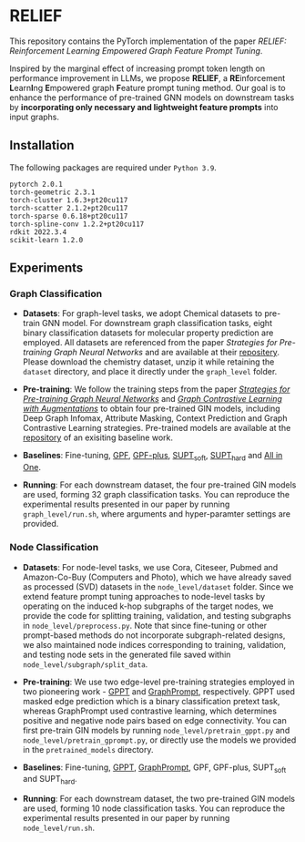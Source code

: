 # RELIEF
This repository contains the PyTorch implementation of the paper *RELIEF: Reinforcement Learning Empowered Graph Feature Prompt Tuning*. 

Inspired by the marginal effect of increasing prompt token length on performance improvement in LLMs, we propose **RELIEF**, a **RE**inforcement **L**earn**I**ng **E**mpowered graph **F**eature prompt tuning method. Our goal is to enhance the performance of pre-trained GNN models on downstream tasks by **incorporating only necessary and lightweight feature prompts** into input graphs.

## Installation

The following packages are required under `Python 3.9`.

```
pytorch 2.0.1
torch-geometric 2.3.1
torch-cluster 1.6.3+pt20cu117
torch-scatter 2.1.2+pt20cu117
torch-sparse 0.6.18+pt20cu117
torch-spline-conv 1.2.2+pt20cu117
rdkit 2022.3.4
scikit-learn 1.2.0
```

## Experiments

### Graph Classification

- **Datasets**: For graph-level tasks, we adopt Chemical datasets to pre-train GNN model. For downstream graph classification tasks, eight binary classification datasets for molecular property prediction are employed. All datasets are referenced from the paper *Strategies for Pre-training Graph Neural Networks* and are available at their [repositery](https://github.com/snap-stanford/pretrain-gnns/tree/master/chem). Please download the chemistry dataset, unzip it while retaining the `dataset` directory, and place it directly under the `graph_level` folder.

- **Pre-training**: We follow the training steps from the paper [*Strategies for Pre-training Graph Neural Networks*](https://github.com/snap-stanford/pretrain-gnns) and [*Graph Contrastive Learning with Augmentations*](https://github.com/Shen-Lab/GraphCL) to obtain four pre-trained GIN models, including Deep Graph Infomax, Attribute Masking, Context Prediction and Graph Contrastive Learning strategies. Pre-trained models are available at the [repository](https://github.com/LuckyTiger123/GPF/tree/main/chem/pretrained_models) of an exisiting baseline work.

- **Baselines**: Fine-tuning, [GPF](https://github.com/LuckyTiger123/GPF), [GPF-plus](https://github.com/LuckyTiger123/GPF), [SUPT<sub>soft</sub>](https://anonymous.4open.science/r/SUPT-F7B1), [SUPT<sub>hard</sub>](https://anonymous.4open.science/r/SUPT-F7B1) and [All in One](https://github.com/sheldonresearch/ProG). 

- **Running**: For each downstream dataset, the four pre-trained GIN models are used, forming 32 graph classification tasks. You can reproduce the experimental results presented in our paper by running `graph_level/run.sh`, where arguments and hyper-paramter settings are provided.


### Node Classification

- **Datasets**: For node-level tasks, we use Cora, Citeseer, Pubmed and Amazon-Co-Buy (Computers and Photo), which we have already saved as processed (SVD) datasets in the `node_level/dataset` folder. Since we extend feature prompt tuning approaches to node-level tasks by operating on the induced k-hop subgraphs of the target nodes, we provide the code for splitting training, validation, and testing subgraphs in `node_level/preprocess.py`. Note that since fine-tuning or other prompt-based methods do not incorporate subgraph-related designs, we also maintained node indices corresponding to training, validation, and testing node sets in the generated file saved within `node_level/subgraph/split_data`.

- **Pre-training**: We use two edge-level pre-training strategies employed in two pioneering work - [GPPT](https://github.com/MingChen-Sun/GPPT) and [GraphPrompt](https://github.com/Starlien95/GraphPrompt), respectively. GPPT used masked edge prediction which is a binary classification pretext task, whereas GraphPrompt used contrastive learning, which determines positive and negative node pairs based on edge connectivity. You can first pre-train GIN models by running `node_level/pretrain_gppt.py` and `node_level/pretrain_gprompt.py`, or directly use the models we provided in the `pretrained_models` directory. 

- **Baselines**: Fine-tuning, [GPPT](https://github.com/MingChen-Sun/GPPT), [GraphPrompt](https://github.com/Starlien95/GraphPrompt), GPF, GPF-plus, SUPT<sub>soft</sub> and SUPT<sub>hard</sub>.

- **Running**: For each downstream dataset, the two pre-trained GIN models are used, forming 10 node classification tasks. You can reproduce the experimental results presented in our paper by running `node_level/run.sh`.